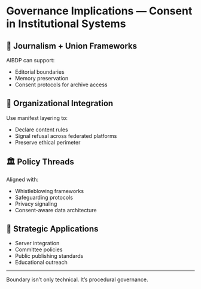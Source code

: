 # Governance Implications — Consent in Institutional Systems

## 📰 Journalism + Union Frameworks

AIBDP can support:
- Editorial boundaries
- Memory preservation
- Consent protocols for archive access

## 🧩 Organizational Integration

Use manifest layering to:
- Declare content rules
- Signal refusal across federated platforms
- Preserve ethical perimeter

## 🏛 Policy Threads

Aligned with:
- Whistleblowing frameworks
- Safeguarding protocols
- Privacy signaling
- Consent-aware data architecture

## 🔄 Strategic Applications

- Server integration  
- Committee policies  
- Public publishing standards  
- Educational outreach

---

Boundary isn’t only technical. It’s procedural governance.
